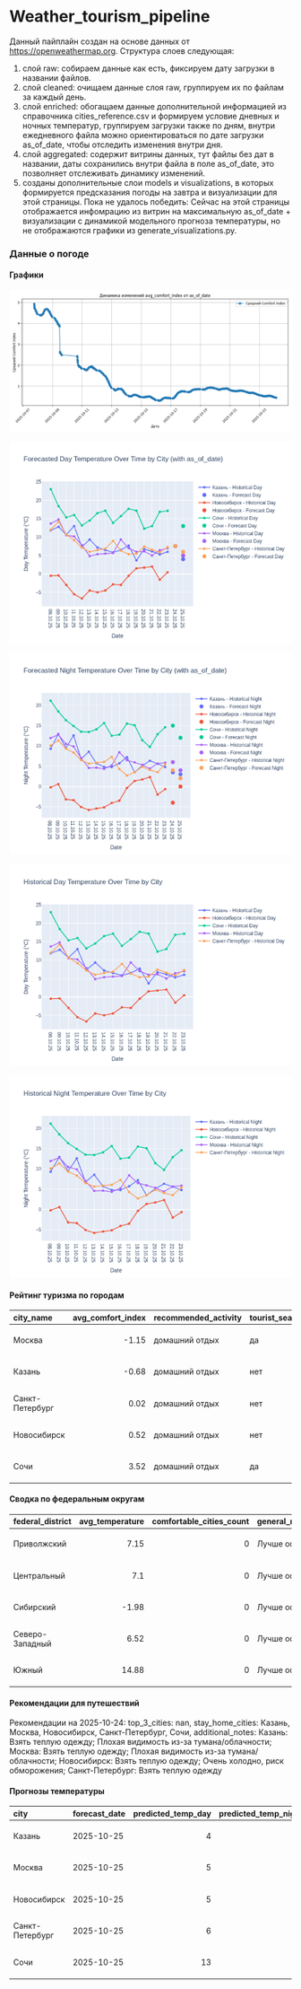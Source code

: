 # Weather_tourism_pipeline
Данный пайплайн создан на основе данных от https://openweathermap.org.
Структура слоев следующая:
  1) слой raw: 
  собираем данные как есть, фиксируем дату загрузки в названии файлов.
  2) слой cleaned:
  очищаем данные слоя raw, группируем их по файлам за каждый день.
  3) слой enriched:
  обогащаем данные дополнительной информацией из справочника cities_reference.csv и формируем условие дневных и ночных температур,
  группируем загрузки также по дням, внутри ежедневного файла можно ориентироваться по дате загрузки as_of_date, чтобы отследить изменения внутри дня.
  4) слой aggregated:
   содержит витрины данных, тут файлы без дат в названии, даты сохранились внутри файла в поле as_of_date, это позволняет отслеживать динамику изменений.
  6) созданы дополнительные слои models и visualizations, в которых формируется предсказания погоды на завтра и визуализации для этой страницы.
  Пока не удалось победить: Сейчас на этой страницы отображается инфомрацию из витрин на максимальную as_of_date + визуализации с динамикой модельного прогноза температуры, 
  но не отображаются графики из generate_visualizations.py.
<!-- WEATHER DATA START -->
### Данные о погоде

#### Графики
![Comfort Index Trend](data/visualizations/comfort_index_trend.png)

![Forecasted Day Temperature](data/visualizations/forecasted_day_temperature.png)

![Forecasted Night Temperature](data/visualizations/forecasted_night_temperature.png)

![Historical Day Temperature](data/visualizations/historical_day_temperature.png)

![Historical Night Temperature](data/visualizations/historical_night_temperature.png)

#### Рейтинг туризма по городам
| city_name       |   avg_comfort_index | recommended_activity   | tourist_season_match   | tourism_season   | tour_recommendation       | as_of_date          |
|:----------------|--------------------:|:-----------------------|:-----------------------|:-----------------|:--------------------------|:--------------------|
| Москва          |               -1.15 | домашний отдых         | да                     | Круглогодично    | домашний отдых в сезон    | 2025-10-24 03:03:00 |
| Казань          |               -0.68 | домашний отдых         | нет                    | Май-Сентябрь     | домашний отдых вне сезона | 2025-10-24 03:03:00 |
| Санкт-Петербург |                0.02 | домашний отдых         | нет                    | Май-Сентябрь     | домашний отдых вне сезона | 2025-10-24 03:03:00 |
| Новосибирск     |                0.52 | домашний отдых         | нет                    | Июнь-Август      | домашний отдых вне сезона | 2025-10-24 03:03:00 |
| Сочи            |                3.52 | домашний отдых         | да                     | Май-Октябрь      | домашний отдых в сезон    | 2025-10-24 03:03:00 |

#### Сводка по федеральным округам
| federal_district   |   avg_temperature |   comfortable_cities_count | general_recommendation   | as_of_date          |
|:-------------------|------------------:|---------------------------:|:-------------------------|:--------------------|
| Приволжский        |              7.15 |                          0 | Лучше остаться дома      | 2025-10-24 03:03:00 |
| Центральный        |              7.1  |                          0 | Лучше остаться дома      | 2025-10-24 03:03:00 |
| Сибирский          |             -1.98 |                          0 | Лучше остаться дома      | 2025-10-24 03:03:00 |
| Северо-Западный    |              6.52 |                          0 | Лучше остаться дома      | 2025-10-24 03:03:00 |
| Южный              |             14.88 |                          0 | Лучше остаться дома      | 2025-10-24 03:03:00 |

#### Рекомендации для путешествий
Рекомендации на 2025-10-24: top_3_cities: nan, stay_home_cities: Казань, Москва, Новосибирск, Санкт-Петербург, Сочи, additional_notes: Казань: Взять теплую одежду; Плохая видимость из-за тумана/облачности; Москва: Взять теплую одежду; Плохая видимость из-за тумана/облачности; Новосибирск: Взять теплую одежду; Очень холодно, риск обморожения; Санкт-Петербург: Взять теплую одежду

#### Прогнозы температуры
| city            | forecast_date   |   predicted_temp_day |   predicted_temp_night | model_type       | as_of_date          |
|:----------------|:----------------|---------------------:|-----------------------:|:-----------------|:--------------------|
| Казань          | 2025-10-25      |                    4 |                      3 | LinearRegression | 2025-10-24 03:03:36 |
| Москва          | 2025-10-25      |                    5 |                      4 | LinearRegression | 2025-10-24 03:03:36 |
| Новосибирск     | 2025-10-25      |                    5 |                      0 | LinearRegression | 2025-10-24 03:03:36 |
| Санкт-Петербург | 2025-10-25      |                    6 |                      2 | LinearRegression | 2025-10-24 03:03:36 |
| Сочи            | 2025-10-25      |                   13 |                     12 | LinearRegression | 2025-10-24 03:03:36 |


<!-- WEATHER DATA END -->
